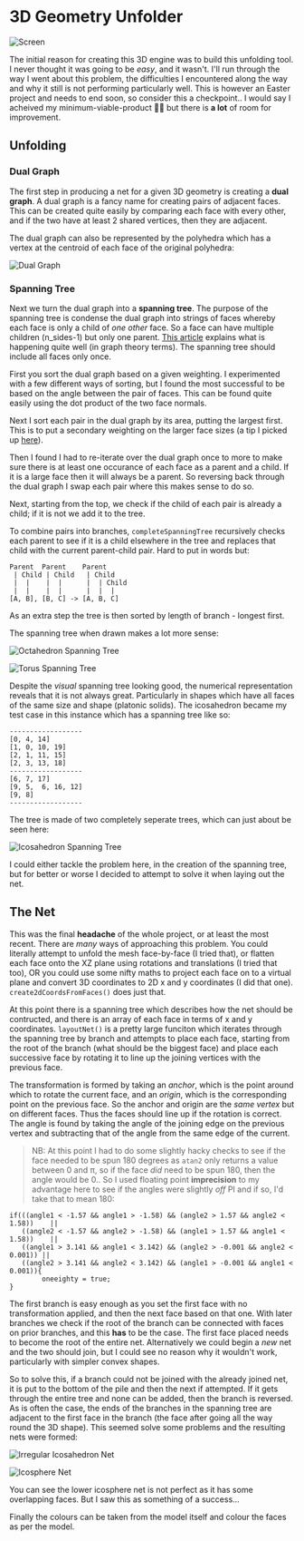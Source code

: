 # 3D Geometry Unfolder

![Screen](../img/unfolder.png)

The initial reason for creating this 3D engine was to build this unfolding tool. I never thought it was going to be _easy_, and it wasn't. I'll run through the way I went about this problem, the difficulties I encountered along the way and why it still is not performing particularly well. This is however an Easter project and needs to end soon, so consider this a checkpoint.. I would say I acheived my minimum-viable-product :man_shrugging: but there is __a lot__ of room for improvement.

## Unfolding

### Dual Graph

The first step in producing a net for a given 3D geometry is creating a __dual graph__. A dual graph is a fancy name for creating pairs of adjacent faces. This can be created quite easily by comparing each face with every other, and if the two have at least 2 shared vertices, then they are adjacent.

The dual graph can also be represented by the polyhedra which has a vertex at the centroid of each face of the original polyhedra:

![Dual Graph](../img/dualgraph.png)

### Spanning Tree

Next we turn the dual graph into a __spanning tree__. The purpose of the spanning tree is condense the dual graph into strings of faces whereby each face is only a child of _one other_ face. So a face can have multiple children (n_sides-1) but only one parent. [This article](https://algorithms.tutorialhorizon.com/graph-find-cycle-in-undirected-graph-using-disjoint-set-union-find/) explains what is happening quite well (in graph theory terms). The spanning tree should include all faces only once.

First you sort the dual graph based on a given weighting. I experimented with a few different ways of sorting, but I found the most successful to be based on the angle between the pair of faces. This can be found quite easily using the dot product of the two face normals.

Next I sort each pair in the dual graph by its area, putting the largest first. This is to put a secondary weighting on the larger face sizes (a tip I picked up [here](https://houdinigubbins.wordpress.com/2017/05/12/unfolding-geometry/)).

Then I found I had to re-iterate over the dual graph once to more to make sure there is at least one occurance of each face as a parent and a child. If it is a large face then it will always be a parent. So reversing back through the dual graph I swap each pair where this makes sense to do so.

Next, starting from the top, we check if the child of each pair is already a child; if it is not we add it to the tree.

To combine pairs into branches, `completeSpanningTree` recursively checks each parent to see if it is a child elsewhere in the tree and replaces that child with the current parent-child pair. Hard to put in words but:

```
Parent  Parent    Parent  
 | Child | Child   | Child
 |  |    |  |      |  | Child
 |  |    |  |      |  |  |
[A, B], [B, C] -> [A, B, C]
```

As an extra step the tree is then sorted by length of branch - longest first.

The spanning tree when drawn makes a lot more sense:

![Octahedron Spanning Tree](../img/spanningtree1.png)

![Torus Spanning Tree](../img/spanningtree2.png)

Despite the _visual_ spanning tree looking good, the numerical representation reveals that it is not always great. Particularly in shapes which have all faces of the same size and shape (platonic solids). The icosahedron became my test case in this instance which has a spanning tree like so:

```
------------------
[0, 4, 14]
[1, 0, 10, 19]
[2, 1, 11, 15]
[2, 3, 13, 18]
------------------
[6, 7, 17]
[9, 5,  6, 16, 12]
[9, 8]
------------------
```

The tree is made of two completely seperate trees, which can just about be seen here:

![Icosahedron Spanning Tree](../img/spanningtree3.png)

I could either tackle the problem here, in the creation of the spanning tree, but for better or worse I decided to attempt to solve it when laying out the net.

## The Net

This was the final __headache__ of the whole project, or at least the most recent. There are _many_ ways of approaching this problem. You could literally attempt to unfold the mesh face-by-face (I tried that), or flatten each face onto the XZ plane using rotations and translations (I tried that too), OR you could use some nifty maths to project each face on to a virtual plane and convert 3D coordinates to 2D x and y coordinates (I did that one). `create2dCoordsFromFaces()` does just that.

At this point there is a spanning tree which describes how the net should be contructed, and there is an array of each face in terms of x and y coordinates. `layoutNet()` is a pretty large funciton which iterates through the spanning tree by branch and attempts to place each face, starting from the root of the branch (what should be the biggest face) and place each successive face by rotating it to line up the joining vertices with the previous face.

The transformation is formed by taking an _anchor_, which is the point around which to rotate the current face, and an _origin_, which is the corresponding point on the previous face. So the anchor and origin are the _same vertex_ but on different faces. Thus the faces should line up if the rotation is correct. The angle is found by taking the angle of the joining edge on the previous vertex and subtracting that of the angle from the same edge of the current.

> NB: At this point I had to do some slightly hacky checks to see if the face needed to be spun 180 degrees as `atan2` only returns a value between 0 and &pi;, so if the face _did_ need to be spun 180, then the angle would be 0.. So I used floating point __imprecision__ to my advantage here to see if the angles were slightly _off_ PI and if so, I'd take that to mean 180:

```
if(((angle1 < -1.57 && angle1 > -1.58) && (angle2 > 1.57 && angle2 < 1.58))    ||
   ((angle2 < -1.57 && angle2 > -1.58) && (angle1 > 1.57 && angle1 < 1.58))    ||
   ((angle1 > 3.141 && angle1 < 3.142) && (angle2 > -0.001 && angle2 < 0.001)) ||
   ((angle2 > 3.141 && angle2 < 3.142) && (angle1 > -0.001 && angle1 < 0.001)){
        oneeighty = true;
}
```

The first branch is easy enough as you set the first face with no transformation applied, and then the next face based on that one. With later branches we check if the root of the branch can be connected with faces on prior branches, and this __has__ to be the case. The first face placed needs to become the root of the entire net. Alternatively we could begin a _new_ net and the two should join, but I could see no reason why it wouldn't work, particularly with simpler convex shapes.

So to solve this, if a branch could not be joined with the already joined net, it is put to the bottom of the pile and then the next if attempted. If it gets through the entire tree and none can be added, then the branch is reversed. As is often the case, the ends of the branches in the spanning tree are adjacent to the first face in the branch (the face after going all the way round the 3D shape). This seemed solve some problems and the resulting nets were formed:

![Irregular Icosahedron Net](../img/net1.png)

![Icosphere Net](../img/net2.png)

You can see the lower icosphere net is not perfect as it has some overlapping faces. But I saw this as something of a success...

Finally the colours can be taken from the model itself and colour the faces as per the model.
